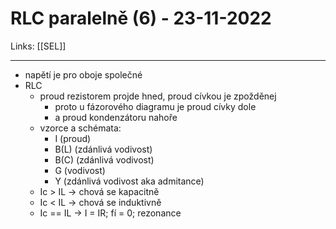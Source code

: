 # RLC paralelně (6) - 23-11-2022
Links: [[SEL]]

---
- napětí je pro oboje společné
- RLC
	- proud rezistorem projde hned, proud cívkou je zpožděnej
		- proto u fázorového diagramu je proud cívky dole
		- a proud kondenzátoru nahoře
	- vzorce a schémata:
		- I (proud)
		- B(L) (zdánlivá vodivost)
		- B(C) (zdánlivá vodivost)
		- G (vodivost)
		- Y (zdánlivá vodivost aka admitance)
	- Ic > IL -> chová se kapacitně
	- Ic < IL -> chová se induktivně
	- Ic == IL -> I = IR; fí = 0; rezonance